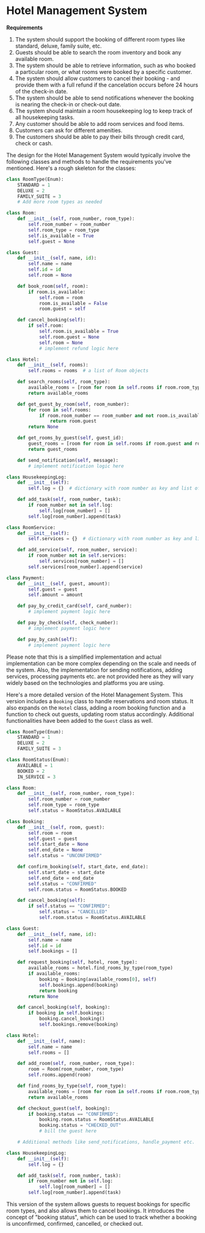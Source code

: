 # Hotel Management System

**Requirements**

1. The system should support the booking of different room types like
standard, deluxe, family suite, etc.
2. Guests should be able to search the room inventory and book any
available room.
3. The system should be able to retrieve information, such as who
booked a particular room, or what rooms were booked by a specific
customer.
4. The system should allow customers to cancel their booking - and
provide them with a full refund if the cancelation occurs before 24
hours of the check-in date.
5. The system should be able to send notifications whenever the
booking is nearing the check-in or check-out date.
6. The system should maintain a room housekeeping log to keep track
of all housekeeping tasks.
7. Any customer should be able to add room services and food items.
8. Customers can ask for different amenities.
9. The customers should be able to pay their bills through credit card,
check or cash.

The design for the Hotel Management System would typically involve the following classes and methods to handle the requirements you've mentioned. Here's a rough skeleton for the classes:

```python
class RoomType(Enum):
    STANDARD = 1
    DELUXE = 2
    FAMILY_SUITE = 3
    # Add more room types as needed

class Room:
    def __init__(self, room_number, room_type):
        self.room_number = room_number
        self.room_type = room_type
        self.is_available = True
        self.guest = None

class Guest:
    def __init__(self, name, id):
        self.name = name
        self.id = id
        self.room = None

    def book_room(self, room):
        if room.is_available:
            self.room = room
            room.is_available = False
            room.guest = self

    def cancel_booking(self):
        if self.room:
            self.room.is_available = True
            self.room.guest = None
            self.room = None
            # implement refund logic here

class Hotel:
    def __init__(self, rooms):
        self.rooms = rooms  # a list of Room objects

    def search_rooms(self, room_type):
        available_rooms = [room for room in self.rooms if room.room_type == room_type and room.is_available]
        return available_rooms

    def get_guest_by_room(self, room_number):
        for room in self.rooms:
            if room.room_number == room_number and not room.is_available:
                return room.guest
        return None

    def get_rooms_by_guest(self, guest_id):
        guest_rooms = [room for room in self.rooms if room.guest and room.guest.id == guest_id]
        return guest_rooms

    def send_notification(self, message):
        # implement notification logic here

class HousekeepingLog:
    def __init__(self):
        self.log = {}  # dictionary with room number as key and list of tasks as values

    def add_task(self, room_number, task):
        if room_number not in self.log:
            self.log[room_number] = []
        self.log[room_number].append(task)

class RoomService:
    def __init__(self):
        self.services = {}  # dictionary with room number as key and list of services as values

    def add_service(self, room_number, service):
        if room_number not in self.services:
            self.services[room_number] = []
        self.services[room_number].append(service)

class Payment:
    def __init__(self, guest, amount):
        self.guest = guest
        self.amount = amount

    def pay_by_credit_card(self, card_number):
        # implement payment logic here

    def pay_by_check(self, check_number):
        # implement payment logic here

    def pay_by_cash(self):
        # implement payment logic here
```

Please note that this is a simplified implementation and actual implementation can be more complex depending on the scale and needs of the system. Also, the implementation for sending notifications, adding services, processing payments etc. are not provided here as they will vary widely based on the technologies and platforms you are using.

Here's a more detailed version of the Hotel Management System. This version includes a `Booking` class to handle reservations and room status. It also expands on the `Hotel` class, adding a room booking function and a function to check out guests, updating room status accordingly. Additional functionalities have been added to the `Guest` class as well.

```python
class RoomType(Enum):
    STANDARD = 1
    DELUXE = 2
    FAMILY_SUITE = 3

class RoomStatus(Enum):
    AVAILABLE = 1
    BOOKED = 2
    IN_SERVICE = 3

class Room:
    def __init__(self, room_number, room_type):
        self.room_number = room_number
        self.room_type = room_type
        self.status = RoomStatus.AVAILABLE

class Booking:
    def __init__(self, room, guest):
        self.room = room
        self.guest = guest
        self.start_date = None
        self.end_date = None
        self.status = "UNCONFIRMED"

    def confirm_booking(self, start_date, end_date):
        self.start_date = start_date
        self.end_date = end_date
        self.status = "CONFIRMED"
        self.room.status = RoomStatus.BOOKED

    def cancel_booking(self):
        if self.status == "CONFIRMED":
            self.status = "CANCELLED"
            self.room.status = RoomStatus.AVAILABLE

class Guest:
    def __init__(self, name, id):
        self.name = name
        self.id = id
        self.bookings = []

    def request_booking(self, hotel, room_type):
        available_rooms = hotel.find_rooms_by_type(room_type)
        if available_rooms:
            booking = Booking(available_rooms[0], self)
            self.bookings.append(booking)
            return booking
        return None

    def cancel_booking(self, booking):
        if booking in self.bookings:
            booking.cancel_booking()
            self.bookings.remove(booking)

class Hotel:
    def __init__(self, name):
        self.name = name
        self.rooms = []

    def add_room(self, room_number, room_type):
        room = Room(room_number, room_type)
        self.rooms.append(room)

    def find_rooms_by_type(self, room_type):
        available_rooms = [room for room in self.rooms if room.room_type == room_type and room.status == RoomStatus.AVAILABLE]
        return available_rooms

    def checkout_guest(self, booking):
        if booking.status == "CONFIRMED":
            booking.room.status = RoomStatus.AVAILABLE
            booking.status = "CHECKED_OUT"
            # bill the guest here

    # Additional methods like send_notifications, handle_payment etc.

class HousekeepingLog:
    def __init__(self):
        self.log = {}

    def add_task(self, room_number, task):
        if room_number not in self.log:
            self.log[room_number] = []
        self.log[room_number].append(task)
```

This version of the system allows guests to request bookings for specific room types, and also allows them to cancel bookings. It introduces the concept of "booking status", which can be used to track whether a booking is unconfirmed, confirmed, cancelled, or checked out.